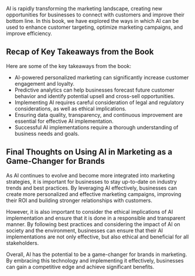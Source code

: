 
AI is rapidly transforming the marketing landscape, creating new opportunities for businesses to connect with customers and improve their bottom line. In this book, we have explored the ways in which AI can be used to enhance customer targeting, optimize marketing campaigns, and improve efficiency.

Recap of Key Takeaways from the Book
------------------------------------

Here are some of the key takeaways from the book:

* AI-powered personalized marketing can significantly increase customer engagement and loyalty.
* Predictive analytics can help businesses forecast future customer behavior and identify potential upsell and cross-sell opportunities.
* Implementing AI requires careful consideration of legal and regulatory considerations, as well as ethical implications.
* Ensuring data quality, transparency, and continuous improvement are essential for effective AI implementation.
* Successful AI implementations require a thorough understanding of business needs and goals.

Final Thoughts on Using AI in Marketing as a Game-Changer for Brands
--------------------------------------------------------------------

As AI continues to evolve and become more integrated into marketing strategies, it is important for businesses to stay up-to-date on industry trends and best practices. By leveraging AI effectively, businesses can create more personalized and effective marketing campaigns, improving their ROI and building stronger relationships with customers.

However, it is also important to consider the ethical implications of AI implementation and ensure that it is done in a responsible and transparent manner. By following best practices and considering the impact of AI on society and the environment, businesses can ensure that their AI implementations are not only effective, but also ethical and beneficial for all stakeholders.

Overall, AI has the potential to be a game-changer for brands in marketing. By embracing this technology and implementing it effectively, businesses can gain a competitive edge and achieve significant benefits.